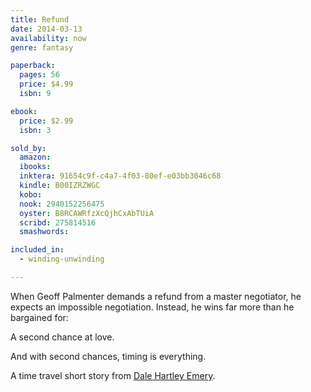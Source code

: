 ```yaml
---
title: Refund
date: 2014-03-13
availability: now
genre: fantasy

paperback:
  pages: 56
  price: $4.99
  isbn: 9

ebook:
  price: $2.99
  isbn: 3

sold_by:
  amazon:
  ibooks:
  inktera: 91654c9f-c4a7-4f03-80ef-e03bb3046c68
  kindle: B00IZRZWGC
  kobo:
  nook: 2940152256475
  oyster: B8RCAWRfzXcQjhCxAbTUiA
  scribd: 275814516
  smashwords:

included_in:
  - winding-unwinding

---
```


When Geoff Palmenter demands a refund from a master negotiator,
he expects an impossible negotiation.
Instead,
he wins far more than he bargained for:

A second chance at love.

And with second chances, timing is everything.

A time travel short story from
[Dale Hartley Emery](http://dalehartleyemery.com/).
